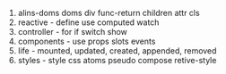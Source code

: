<!--
 * @Author: chenzhongsheng
 * @Date: 2022-10-30 09:59:39
 * @Description: Coding something
-->


1. alins-doms doms div func-return children attr cls
2. reactive - define use computed watch
3. controller - for if switch show
4. components - use props slots events
5. life - mounted, updated, created, appended, removed
6. styles - style css atoms pseudo compose retive-style

